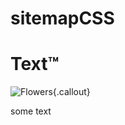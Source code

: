 # sitemapCSS

<h1 stlye="position: absolute; left: 45%; margin-top: 140px !important; z-index: 5;">
	Text™
</h1>

<div style="position:relative; height:280px; margin-bottom:30px">

<img src="https://images.pexels.com/photos/531880/pexels-photo-531880.jpeg?auto=compress&cs=tinysrgb&dpr=1&w=500" alt="" style="position:absolute; left:0; top:0" />

![Flowers](https://images.pexels.com/photos/531880/pexels-photo-531880.jpeg?auto=compress&cs=tinysrgb&dpr=1&w=500){.callout}


some text

<style>
	.callout {
    float: right;
}
	</style>
</div>

